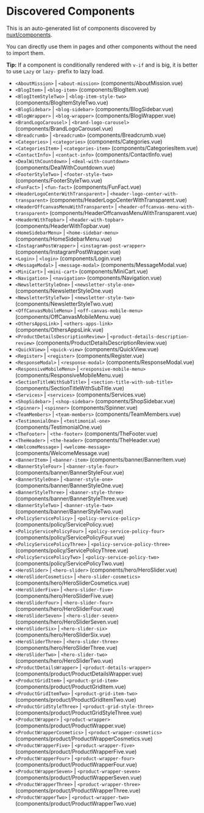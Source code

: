 # Discovered Components

This is an auto-generated list of components discovered by [nuxt/components](https://github.com/nuxt/components).

You can directly use them in pages and other components without the need to import them.

**Tip:** If a component is conditionally rendered with `v-if` and is big, it is better to use `Lazy` or `lazy-` prefix to lazy load.

- `<AboutMission>` | `<about-mission>` (components/AboutMission.vue)
- `<BlogItem>` | `<blog-item>` (components/BlogItem.vue)
- `<BlogItemStyleTwo>` | `<blog-item-style-two>` (components/BlogItemStyleTwo.vue)
- `<BlogSidebar>` | `<blog-sidebar>` (components/BlogSidebar.vue)
- `<BlogWrapper>` | `<blog-wrapper>` (components/BlogWrapper.vue)
- `<BrandLogoCarousel>` | `<brand-logo-carousel>` (components/BrandLogoCarousel.vue)
- `<Breadcrumb>` | `<breadcrumb>` (components/Breadcrumb.vue)
- `<Categories>` | `<categories>` (components/Categories.vue)
- `<CategoriesItem>` | `<categories-item>` (components/CategoriesItem.vue)
- `<ContactInfo>` | `<contact-info>` (components/ContactInfo.vue)
- `<DealWithCountdown>` | `<deal-with-countdown>` (components/DealWithCountdown.vue)
- `<FooterStyleTwo>` | `<footer-style-two>` (components/FooterStyleTwo.vue)
- `<FunFact>` | `<fun-fact>` (components/FunFact.vue)
- `<HeaderLogoCenterWithTransparent>` | `<header-logo-center-with-transparent>` (components/HeaderLogoCenterWithTransparent.vue)
- `<HeaderOffcanvasMenuWithTransparent>` | `<header-offcanvas-menu-with-transparent>` (components/HeaderOffcanvasMenuWithTransparent.vue)
- `<HeaderWithTopbar>` | `<header-with-topbar>` (components/HeaderWithTopbar.vue)
- `<HomeSidebarMenu>` | `<home-sidebar-menu>` (components/HomeSidebarMenu.vue)
- `<InstagramPostWrapper>` | `<instagram-post-wrapper>` (components/InstagramPostWrapper.vue)
- `<Login>` | `<login>` (components/Login.vue)
- `<MessageModal>` | `<message-modal>` (components/MessageModal.vue)
- `<MiniCart>` | `<mini-cart>` (components/MiniCart.vue)
- `<Navigation>` | `<navigation>` (components/Navigation.vue)
- `<NewsletterStyleOne>` | `<newsletter-style-one>` (components/NewsletterStyleOne.vue)
- `<NewsletterStyleTwo>` | `<newsletter-style-two>` (components/NewsletterStyleTwo.vue)
- `<OffCanvasMobileMenu>` | `<off-canvas-mobile-menu>` (components/OffCanvasMobileMenu.vue)
- `<OthersAppsLink>` | `<others-apps-link>` (components/OthersAppsLink.vue)
- `<ProductDetailsDescriptionReview>` | `<product-details-description-review>` (components/ProductDetailsDescriptionReview.vue)
- `<QuickView>` | `<quick-view>` (components/QuickView.vue)
- `<Register>` | `<register>` (components/Register.vue)
- `<ResponseModal>` | `<response-modal>` (components/ResponseModal.vue)
- `<ResponsiveMobileMenu>` | `<responsive-mobile-menu>` (components/ResponsiveMobileMenu.vue)
- `<SectionTitleWithSubTitle>` | `<section-title-with-sub-title>` (components/SectionTitleWithSubTitle.vue)
- `<Services>` | `<services>` (components/Services.vue)
- `<ShopSidebar>` | `<shop-sidebar>` (components/ShopSidebar.vue)
- `<Spinner>` | `<spinner>` (components/Spinner.vue)
- `<TeamMembers>` | `<team-members>` (components/TeamMembers.vue)
- `<TestimonialOne>` | `<testimonial-one>` (components/TestimonialOne.vue)
- `<TheFooter>` | `<the-footer>` (components/TheFooter.vue)
- `<TheHeader>` | `<the-header>` (components/TheHeader.vue)
- `<WelcomeMessage>` | `<welcome-message>` (components/WelcomeMessage.vue)
- `<BannerItem>` | `<banner-item>` (components/banner/BannerItem.vue)
- `<BannerStyleFour>` | `<banner-style-four>` (components/banner/BannerStyleFour.vue)
- `<BannerStyleOne>` | `<banner-style-one>` (components/banner/BannerStyleOne.vue)
- `<BannerStyleThree>` | `<banner-style-three>` (components/banner/BannerStyleThree.vue)
- `<BannerStyleTwo>` | `<banner-style-two>` (components/banner/BannerStyleTwo.vue)
- `<PolicyServicePolicy>` | `<policy-service-policy>` (components/policy/ServicePolicy.vue)
- `<PolicyServicePolicyFour>` | `<policy-service-policy-four>` (components/policy/ServicePolicyFour.vue)
- `<PolicyServicePolicyThree>` | `<policy-service-policy-three>` (components/policy/ServicePolicyThree.vue)
- `<PolicyServicePolicyTwo>` | `<policy-service-policy-two>` (components/policy/ServicePolicyTwo.vue)
- `<HeroSlider>` | `<hero-slider>` (components/hero/HeroSlider.vue)
- `<HeroSliderCosmetics>` | `<hero-slider-cosmetics>` (components/hero/HeroSliderCosmetics.vue)
- `<HeroSliderFive>` | `<hero-slider-five>` (components/hero/HeroSliderFive.vue)
- `<HeroSliderFour>` | `<hero-slider-four>` (components/hero/HeroSliderFour.vue)
- `<HeroSliderSeven>` | `<hero-slider-seven>` (components/hero/HeroSliderSeven.vue)
- `<HeroSliderSix>` | `<hero-slider-six>` (components/hero/HeroSliderSix.vue)
- `<HeroSliderThree>` | `<hero-slider-three>` (components/hero/HeroSliderThree.vue)
- `<HeroSliderTwo>` | `<hero-slider-two>` (components/hero/HeroSliderTwo.vue)
- `<ProductDetailsWrapper>` | `<product-details-wrapper>` (components/product/ProductDetailsWrapper.vue)
- `<ProductGridItem>` | `<product-grid-item>` (components/product/ProductGridItem.vue)
- `<ProductGridItemTwo>` | `<product-grid-item-two>` (components/product/ProductGridItemTwo.vue)
- `<ProductGridStyleThree>` | `<product-grid-style-three>` (components/product/ProductGridStyleThree.vue)
- `<ProductWrapper>` | `<product-wrapper>` (components/product/ProductWrapper.vue)
- `<ProductWrapperCosmetics>` | `<product-wrapper-cosmetics>` (components/product/ProductWrapperCosmetics.vue)
- `<ProductWrapperFive>` | `<product-wrapper-five>` (components/product/ProductWrapperFive.vue)
- `<ProductWrapperFour>` | `<product-wrapper-four>` (components/product/ProductWrapperFour.vue)
- `<ProductWrapperSeven>` | `<product-wrapper-seven>` (components/product/ProductWrapperSeven.vue)
- `<ProductWrapperThree>` | `<product-wrapper-three>` (components/product/ProductWrapperThree.vue)
- `<ProductWrapperTwo>` | `<product-wrapper-two>` (components/product/ProductWrapperTwo.vue)
